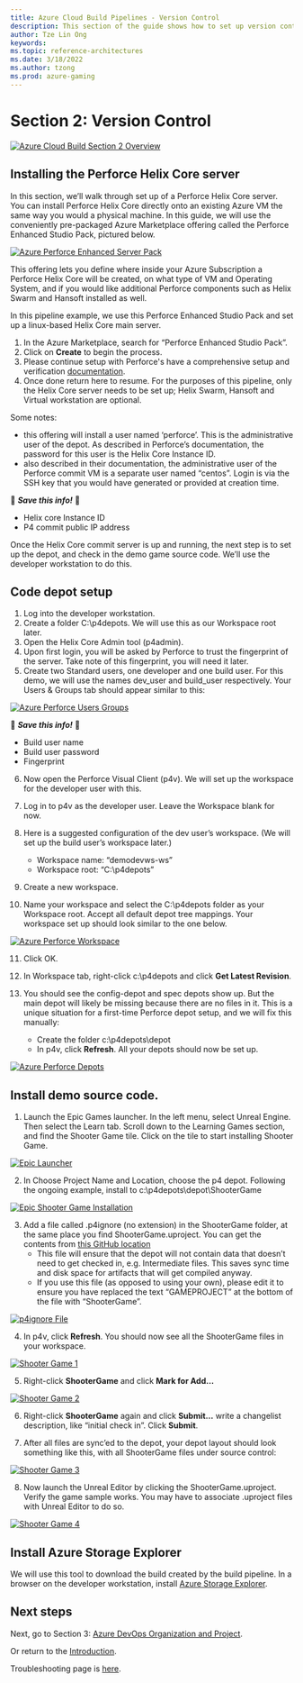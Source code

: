 ```yaml
---
title: Azure Cloud Build Pipelines - Version Control
description: This section of the guide shows how to set up version control. This is part 3 of an 8 part series.
author: Tze Lin Ong
keywords: 
ms.topic: reference-architectures
ms.date: 3/18/2022
ms.author: tzong
ms.prod: azure-gaming
---
```

# Section 2: Version Control

[![Azure Cloud Build Section 2 Overview](media/cloud-build-pipeline/acb-2-versioncontrol/acb-2-roadmap.png)](media/cloud-build-pipeline/acb-2-versioncontrol/acb-2-roadmap.png)

## Installing the Perforce Helix Core server

In this section, we’ll walk through set up of a Perforce Helix Core server. You can install Perforce Helix Core directly onto an existing Azure VM the same way you would a physical machine. In this guide, we will use the conveniently pre-packaged Azure Marketplace offering called the Perforce Enhanced Studio Pack, pictured below.

[![Azure Perforce Enhanced Server Pack](media/cloud-build-pipeline/acb-2-versioncontrol/p4espoffer.png)](media/cloud-build-pipeline/acb-2-versioncontrol/p4espoffer.png)

This offering lets you define where inside your Azure Subscription a Perforce Helix Core will be created, on what type of VM and Operating System, and if you would like additional Perforce components such as Helix Swarm and Hansoft installed as well.

In this pipeline example, we use this Perforce Enhanced Studio Pack and set up a linux-based Helix Core main server.

1. In the Azure Marketplace, search for “Perforce Enhanced Studio Pack”.
2. Click on **Create** to begin the process.
3. Please continue setup with Perforce's have a comprehensive setup and verification [documentation]().
4. Once done return here to resume. For the purposes of this pipeline, only the Helix Core server needs to be set up; Helix Swarm, Hansoft and Virtual workstation are optional.

Some notes:

- this offering will install a user named ‘perforce’. This is the administrative user of the depot. As described in Perforce’s documentation, the password for this user is the Helix Core Instance ID.
- also described in their documentation, the administrative user of the Perforce commit VM is a separate user named “centos”. Login is via the SSH key that you would have generated or provided at creation time.

:pencil: ***Save this info!*** :pencil:

- Helix core Instance ID
- P4 commit public IP address

Once the Helix Core commit server is up and running, the next step is to set up the depot, and check in the demo game source code. We’ll use the developer workstation to do this.

## Code depot setup

1. Log into the developer workstation.
2. Create a folder C:\p4depots. We will use this as our Workspace root later.
3. Open the Helix Core Admin tool (p4admin).
4. Upon first login, you will be asked by Perforce to trust the fingerprint of the server. Take note of this fingerprint, you will need it later.
5. Create two Standard users, one developer and one build user. For this demo, we will use the names dev_user and build_user respectively. Your Users & Groups tab should appear similar to this:

[![Azure Perforce Users Groups](media/cloud-build-pipeline/acb-2-versioncontrol/p4usersgroups.png)](media/cloud-build-pipeline/acb-2-versioncontrol/p4usersgroups.png)

:pencil: ***Save this info!*** :pencil:

- Build user name
- Build user password
- Fingerprint

6. Now open the Perforce Visual Client (p4v). We will set up the workspace for the developer user with this.
7. Log in to p4v as the developer user. Leave the Workspace blank for now.
8. Here is a suggested configuration of the dev user’s workspace. (We will set up the build user’s workspace later.)
    - Workspace name: “demodevws-ws”
    - Workspace root: “C:\p4depots”
9. Create a new workspace.

10.	Name your workspace and select the C:\p4depots folder as your Workspace root. Accept all default depot tree mappings. Your workspace set up should look similar to the one below.

[![Azure Perforce Workspace](media/cloud-build-pipeline/acb-2-versioncontrol/p4workspace.png)](media/cloud-build-pipeline/acb-2-versioncontrol/p4workspace.png)

11. Click OK.

12. In Workspace tab, right-click c:\p4depots and click **Get Latest Revision**.
13. You should see the config-depot and spec depots show up. But the main depot will likely be missing because there are no files in it. This is a unique situation for a first-time Perforce depot setup, and we will fix this manually:
    - Create the folder c:\p4depots\depot
    - In p4v, click **Refresh**. All your depots should now be set up.

[![Azure Perforce Depots](media/cloud-build-pipeline/acb-2-versioncontrol/p4depots.png)](media/cloud-build-pipeline/acb-2-versioncontrol/p4depots.png)

## Install demo source code.

1. Launch the Epic Games launcher. In the left menu, select Unreal Engine. Then select the Learn tab. Scroll down to the Learning Games section, and find the Shooter Game tile. Click on the tile to start installing Shooter Game.

[![Epic Launcher](media/cloud-build-pipeline/acb-2-versioncontrol/epiclauncher.png)](media/cloud-build-pipeline/acb-2-versioncontrol/epiclauncher.png)

2. In Choose Project Name and Location, choose the p4 depot. Following the ongoing example, install to c:\p4depots\depot\ShooterGame

[![Epic Shooter Game Installation](media/cloud-build-pipeline/acb-2-versioncontrol/epicgameinstall.png)](media/cloud-build-pipeline/acb-2-versioncontrol/epicgameinstall.png)

3. Add a file called .p4ignore (no extension) in the ShooterGame folder, at the same place you find ShooterGame.uproject.  You can get the contents from [this GitHub location](https://github.com/mattmarcin/ue4-perforce/blob/master/.p4ignore)
    - This file will ensure that the depot will not contain data that doesn’t need to get checked in, e.g. Intermediate files. This saves sync time and disk space for artifacts that will get compiled anyway.
    - If you use this file (as opposed to using your own), please edit it to ensure you have replaced the text “GAMEPROJECT” at the bottom of the file with “ShooterGame”.

[![p4ignore File](media/cloud-build-pipeline/acb-2-versioncontrol/p4ignorefile.png)](media/cloud-build-pipeline/acb-2-versioncontrol/p4ignorefile.png)

4. In p4v, click **Refresh**. You should now see all the ShooterGame files in your workspace.

[![Shooter Game 1](media/cloud-build-pipeline/acb-2-versioncontrol/ShooterGame1.png)](media/cloud-build-pipeline/acb-2-versioncontrol/ShooterGame1.png)

5. Right-click **ShooterGame** and click **Mark for Add…**

[![Shooter Game 2](media/cloud-build-pipeline/acb-2-versioncontrol/ShooterGame2.png)](media/cloud-build-pipeline/acb-2-versioncontrol/ShooterGame2.png)

6. Right-click **ShooterGame** again and click **Submit…** write a changelist description, like “initial check in”. Click **Submit**.

7. After all files are sync’ed to the depot, your depot layout should look something like this, with all ShooterGame files under source control:

[![Shooter Game 3](media/cloud-build-pipeline/acb-2-versioncontrol/ShooterGame3.png)](media/cloud-build-pipeline/acb-2-versioncontrol/ShooterGame3.png)

8. Now launch the Unreal Editor by clicking the ShooterGame.uproject. Verify the game sample works. You may have to associate .uproject files with Unreal Editor to do so.

[![Shooter Game 4](media/cloud-build-pipeline/acb-2-versioncontrol/ShooterGame4.png)](media/cloud-build-pipeline/acb-2-versioncontrol/ShooterGame4.png)

## Install Azure Storage Explorer

We will use this tool to download the build created by the build pipeline. In a browser on the developer workstation, install [Azure Storage Explorer](https://azure.microsoft.com/features/storage-explorer/).

## Next steps

Next, go to Section 3: [Azure DevOps Organization and Project](./azurecloudbuilds-3-azdo.md).

Or return to the [Introduction](./azurecloudbuilds-0-intro.md).

Troubleshooting page is [here](./azurecloudbuilds-9-troubleshooting.md).
